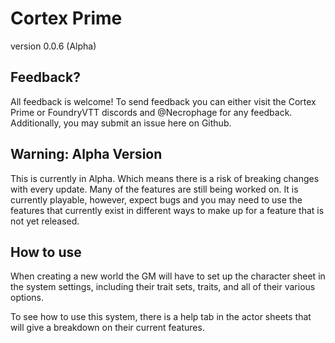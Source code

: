 # Cortex Prime
version 0.0.6 (Alpha)

## Feedback?
All feedback is welcome! To send feedback you can either visit the Cortex Prime or FoundryVTT discords and @Necrophage for any feedback. Additionally, you may submit an issue here on Github.

## Warning: Alpha Version
This is currently in Alpha. Which means there is a risk of breaking changes with every update. Many of the features are still being worked on. It is currently playable, however, expect bugs and you may need to use the features that currently exist in different ways to make up for a feature that is not yet released.

## How to use
When creating a new world the GM will have to set up the character sheet in the system settings, including their trait sets, traits, and all of their various options.

To see how to use this system, there is a help tab in the actor sheets that will give a breakdown on their current features.
